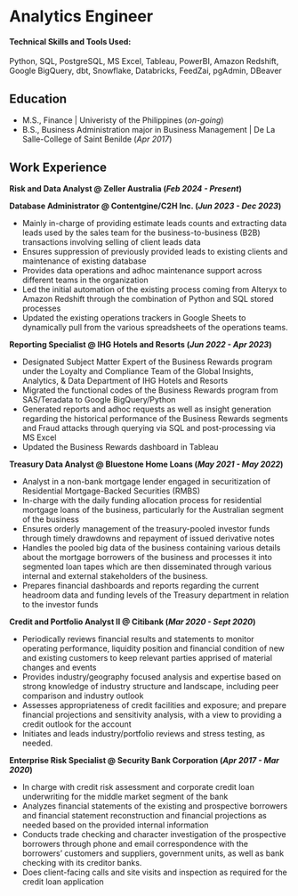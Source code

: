 # Analytics Engineer

#### Technical Skills and Tools Used: 
Python, SQL, PostgreSQL, MS Excel, Tableau, PowerBI, Amazon Redshift, Google BigQuery, dbt, Snowflake, Databricks, FeedZai, pgAdmin, DBeaver

## Education							       		
- M.S., Finance	| Univeristy of the Philippines (_on-going_)	 			        		
- B.S., Business Administration major in Business Management | De La Salle-College of Saint Benilde (_Apr 2017_)

## Work Experience
**Risk and Data Analyst @ Zeller Australia (_Feb 2024 - Present_)**

**Database Administrator @ Contentgine/C2H Inc. (_Jun 2023 - Dec 2023_)**
- Mainly in-charge of providing estimate leads counts and extracting data leads used by the sales team for the business-to-business (B2B) transactions involving selling of client leads data
- Ensures suppression of previously provided leads to existing clients and maintenance of existing database
- Provides data operations and adhoc maintenance support across different teams in the organization
- Led the initial automation of the existing process coming from Alteryx to Amazon Redshift through the combination of Python and SQL stored processes
- Updated the existing operations trackers in Google Sheets to dynamically pull from the various spreadsheets of the operations teams. 

**Reporting Specialist @ IHG Hotels and Resorts (_Jun 2022 - Apr 2023_)**
- Designated Subject Matter Expert of the Business Rewards program under the Loyalty and Compliance Team of the Global Insights, Analytics, & Data Department of IHG Hotels and Resorts 
- Migrated the functional codes of the Business Rewards program from SAS/Teradata to Google BigQuery/Python
- Generated reports and adhoc requests as well as insight generation regarding the historical performance of the Business Rewards segments and Fraud attacks through querying via SQL and post-processing via MS Excel
- Updated the Business Rewards dashboard in Tableau

**Treasury Data Analyst @ Bluestone Home Loans (_May 2021 - May 2022_)**
- Analyst in a non-bank mortgage lender engaged in securitization of Residential Mortgage-Backed Securities (RMBS)
- In-charge with the daily funding allocation process for residential mortgage loans of the business, particularly for the Australian segment of the business
- Ensures orderly management of the treasury-pooled investor funds through timely drawdowns and repayment of issued derivative notes 
- Handles the pooled big data of the business containing various details about the mortgage borrowers of the business and processes it into segmented loan tapes which are then disseminated through various internal and external stakeholders of the business.
- Prepares financial dashboards and reports regarding the current headroom data and funding levels of the Treasury department in relation to the investor funds

**Credit and Portfolio Analyst II @ Citibank (_Mar 2020 - Sept 2020_)**
- Periodically reviews financial results and statements to monitor operating performance, liquidity position and financial condition of new and existing customers to keep relevant parties apprised of material changes and events
- Provides industry/geography focused analysis and expertise based on strong knowledge of industry structure and landscape, including peer comparison and industry outlook
- Assesses appropriateness of credit facilities and exposure; and prepare financial projections and sensitivity analysis, with a view to providing a credit outlook for the account
- Initiates and leads industry/portfolio reviews and stress testing, as needed. 

**Enterprise Risk Specialist @ Security Bank Corporation (_Apr 2017 - Mar 2020_)**
- In charge with credit risk assessment and corporate credit loan underwriting for the middle market segment of the bank
- Analyzes financial statements of the existing and prospective borrowers and financial statement reconstruction and financial projections as needed based on the provided internal information
- Conducts trade checking and character investigation of the prospective borrowers through phone and email correspondence with the borrowers’ customers and suppliers, government units, as well as bank checking with its creditor banks.
- Does client-facing calls and site visits and inspection as required for the credit loan application


